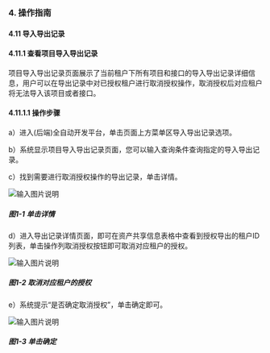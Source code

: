 ### 4. 操作指南

#### 4.11 导入导出记录

#### 4.11.1 查看项目导入导出记录

项目导入导出记录页面展示了当前租户下所有项目和接口的导入导出记录详细信息，用户可以在导出记录中对已授权租户进行取消授权操作，取消授权后对应租户将无法导入该项目或者接口。

#### 4.11.1.1 操作步骤

a）进入(后端)全自动开发平台，单击页面上方菜单区导入导出记录选项。

b）系统显示项目导入导出记录页面，您可以输入查询条件查询指定的导入导出记录。

c）找到需要进行取消授权操作的导出记录，单击详情。

![输入图片说明](../../../../images/SoFlu%EF%BC%88%E5%90%8E%E7%AB%AF%EF%BC%89%E5%BC%80%E5%8F%91%E5%B9%B3%E5%8F%B0/1.%20%E6%9C%80%E6%96%B0%E7%89%88%E6%9C%AC%20-%20%E6%9B%B4%E6%96%B0%E6%97%A5%E6%9C%9F%20-%202022.10.08/4.%20%E6%93%8D%E4%BD%9C%E6%8C%87%E5%8D%97/11.%20%E5%AF%BC%E5%85%A5%E5%AF%BC%E5%87%BA%E8%AE%B0%E5%BD%95/image.png)

##### 图1-1 单击详情

d）进入导出记录详情页面，即可在资产共享信息表格中查看到授权导出的租户ID列表，单击操作列取消授权按钮即可取消对应租户的授权。

![输入图片说明](../../../../images/SoFlu%EF%BC%88%E5%90%8E%E7%AB%AF%EF%BC%89%E5%BC%80%E5%8F%91%E5%B9%B3%E5%8F%B0/1.%20%E6%9C%80%E6%96%B0%E7%89%88%E6%9C%AC%20-%20%E6%9B%B4%E6%96%B0%E6%97%A5%E6%9C%9F%20-%202022.10.08/4.%20%E6%93%8D%E4%BD%9C%E6%8C%87%E5%8D%97/11.%20%E5%AF%BC%E5%85%A5%E5%AF%BC%E5%87%BA%E8%AE%B0%E5%BD%95/1-2.png)

##### 图1-2 取消对应租户的授权

e）系统提示“是否确定取消授权”，单击确定即可。

![输入图片说明](../../../../images/SoFlu%EF%BC%88%E5%90%8E%E7%AB%AF%EF%BC%89%E5%BC%80%E5%8F%91%E5%B9%B3%E5%8F%B0/1.%20%E6%9C%80%E6%96%B0%E7%89%88%E6%9C%AC%20-%20%E6%9B%B4%E6%96%B0%E6%97%A5%E6%9C%9F%20-%202022.10.08/4.%20%E6%93%8D%E4%BD%9C%E6%8C%87%E5%8D%97/11.%20%E5%AF%BC%E5%85%A5%E5%AF%BC%E5%87%BA%E8%AE%B0%E5%BD%95/1-3.png)

##### 图1-3 单击确定
